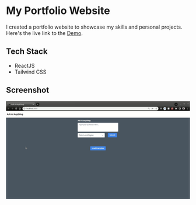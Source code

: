 # My Portfolio Website

I created a portfolio website to showcase my skills and personal projects.
Here's the live link to the [Demo](https://aprajit-k.netlify.app).

## Tech Stack
- ReactJS
- Tailwind CSS


## Screenshot
![image](https://github.com/vickyruud/fun-with-gpt-3/blob/main/demo/demo1.gif)
